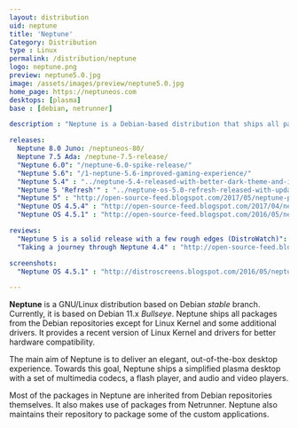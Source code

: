 ```yaml
---
layout: distribution
uid: neptune
title: 'Neptune'
Category: Distribution
type : Linux
permalink: /distribution/neptune
logo: neptune.png
preview: neptune5.0.jpg
image: /assets/images/preview/neptune5.0.jpg
home_page: https://neptuneos.com
desktops: [plasma]
base : [debian, netrunner]

description : "Neptune is a Debian-based distribution that ships all packages from the base distribution, along with a recent version of the Linux kernel and some additional drivers."

releases:
  Neptune 8.0 Juno: /neptuneos-80/
  Neptune 7.5 Ada: /neptune-7.5-release/
  "Neptune 6.0": "/neptune-6.0-spike-release/"
  "Neptune 5.6": "/1-neptune-5.6-improved-gaming-experience/"
  "Neptune 5.4" : "../neptune-5.4-released-with-better-dark-theme-and-icon-theme/"
  "Neptune 5 'Refresh'" : "../neptune-os-5.0-refresh-released-with-updated-debian-base/"
  "Neptune 5" : "http://open-source-feed.blogspot.com/2017/05/neptune-plasma-5-edition-gets-another.html"
  "Neptune OS 4.5.4" : "http://open-source-feed.blogspot.com/2017/04/neptune-os-454-announced-with-linux.html"
  "Neptune OS 4.5.1" : "http://open-source-feed.blogspot.com/2016/05/neptune-os-451-is-available-now.html"

reviews:
  "Neptune 5 is a solid release with a few rough edges (DistroWatch)": "https://distrowatch.com/weekly.php?issue=20180416#neptune"
  "Taking a journey through Neptune 4.4" : "http://open-source-feed.blogspot.com/2015/09/taking-journey-through-neptune-44.html"

screenshots:
  "Neptune OS 4.5.1" : "http://distroscreens.blogspot.com/2016/05/neptune-os-451-screenshots.html"

---
```


**Neptune** is a GNU/Linux distribution based on Debian *stable* branch. Currently, it is based on Debian 11.x *Bullseye*. Neptune ships all packages from the Debian repositories except for Linux Kernel and some additional drivers. It provides a recent version of Linux Kernel and drivers for better hardware compatibility.

The main aim of Neptune is to deliver an elegant, out-of-the-box desktop experience. Towards this goal, Neptune ships a simplified plasma desktop with a set of multimedia codecs, a flash player, and audio and video players.

Most of the packages in Neptune are inherited from Debian repositories themselves. It also makes use of packages from Netrunner. Neptune also maintains their repository to package some of the custom applications.